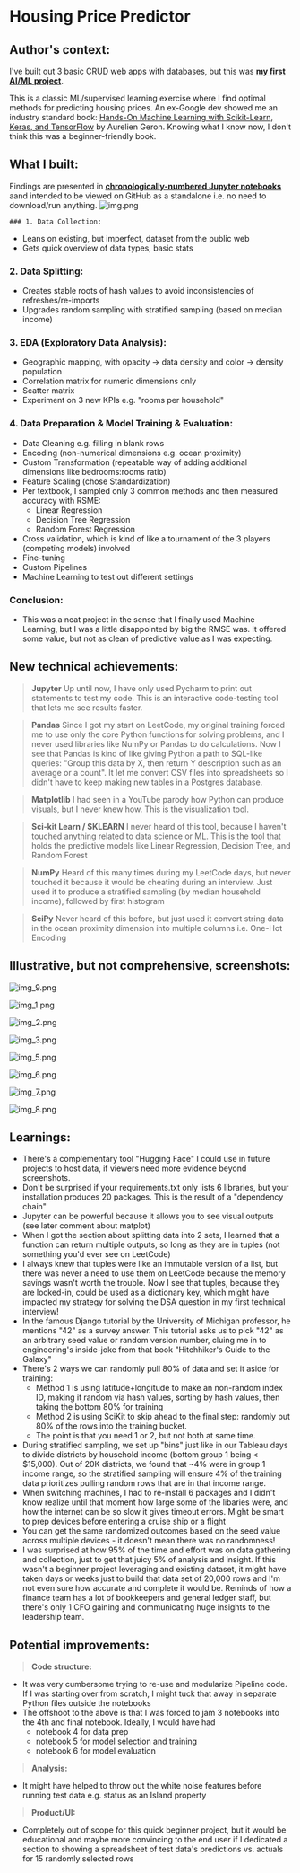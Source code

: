 # Housing Price Predictor

## Author's context:
I've built out 3 basic CRUD web apps with databases, but this was <ins>__my first AI/ML project__</ins>.

This is a classic ML/supervised learning exercise where I find optimal methods for predicting housing prices. An ex-Google dev showed me an industry standard book:
[Hands-On Machine Learning with Scikit-Learn, Keras, and TensorFlow](https://www.amazon.com/Hands-Machine-Learning-Scikit-Learn-TensorFlow/dp/1492032646) by Aurelien Geron. Knowing what I know now, I don't think this was a beginner-friendly book.

## What I built:
Findings are presented in <ins>__chronologically-numbered Jupyter notebooks__</ins> aand intended to be viewed on GitHub as a standalone i.e. no need to download/run anything.
![img.png](img.png)

    ### 1. Data Collection:
  - Leans on existing, but imperfect, dataset from the public web
  - Gets quick overview of data types, basic stats

  ### 2. Data Splitting:
  - Creates stable roots of hash values to avoid inconsistencies of refreshes/re-imports
  - Upgrades random sampling with stratified sampling (based on median income)

  ### 3. EDA (Exploratory Data Analysis):
  - Geographic mapping, with opacity -> data density and color -> density population
  - Correlation matrix for numeric dimensions only
  - Scatter matrix
  - Experiment on 3 new KPIs e.g. "rooms per household"

  ### 4. Data Preparation & Model Training & Evaluation:
  - Data Cleaning e.g. filling in blank rows
  - Encoding (non-numerical dimensions e.g. ocean proximity)
  - Custom Transformation (repeatable way of adding additional dimensions like bedrooms:rooms ratio)
  - Feature Scaling (chose Standardization)
  - Per textbook, I sampled only 3 common methods and then measured accuracy with RSME:
    - Linear Regression
    - Decision Tree Regression
    - Random Forest Regression
  - Cross validation, which is kind of like a tournament of the 3 players (competing models) involved 
  - Fine-tuning
  - Custom Pipelines
  - Machine Learning to test out different settings

  ### Conclusion:
  - This was a neat project in the sense that I finally used Machine Learning, but I was a little disappointed by big the RMSE was. It offered some value, but not as clean of predictive value as I was expecting. 

## New technical achievements:
>**Jupyter**
Up until now, I have only used Pycharm to print out statements to test my code. This is an interactive code-testing tool that lets me see results faster.

>**Pandas**
Since I got my start on LeetCode, my original training forced me to use only the core Python functions for solving problems, and I never used libraries like NumPy or Pandas to do calculations. Now I see that Pandas is kind of like giving Python a path to SQL-like queries: "Group this data by X, then return Y description such as an average or a count". It let me convert CSV files into spreadsheets so I didn't have to keep making new tables in a Postgres database.

>**Matplotlib**
I had seen in a YouTube parody how Python can produce visuals, but I never knew how. This is the visualization tool.

>**Sci-kit Learn / SKLEARN**
I never heard of this tool, because I haven't touched anything related to data science or ML. This is the tool that holds the predictive models like Linear Regression, Decision Tree, and Random Forest

>**NumPy**
Heard of this many times during my LeetCode days, but never touched it because it would be cheating during an interview. Just used it to produce a stratified sampling (by median household income), followed by first histogram

>**SciPy**
Never heard of this before, but just used it convert string data in the ocean proximity dimension into multiple columns i.e. One-Hot Encoding


## Illustrative, but not comprehensive, screenshots:

![img_9.png](img_9.png)

![img_1.png](img_1.png)

![img_2.png](img_2.png)

![img_3.png](img_3.png)

![img_5.png](img_5.png)

![img_6.png](img_6.png)

![img_7.png](img_7.png)

![img_8.png](img_8.png)

## Learnings:
- There's a complementary tool "Hugging Face" I could use in future projects to host data, if viewers need more evidence beyond screenshots.
- Don't be surprised if your requirements.txt only lists 6 libraries, but your installation produces 20 packages. This is the result of a "dependency chain"
- Jupyter can be powerful because it allows you to see visual outputs (see later comment about matplot)
- When I got the section about splitting data into 2 sets, I learned that a function can return multiple outputs, so long as they are in tuples (not something you'd ever see on LeetCode)
- I always knew that tuples were like an immutable version of a list, but there was never a need to use them on LeetCode because the memory savings wasn't worth the trouble. Now I see that tuples, because they are locked-in, could be used as a dictionary key, which might have impacted my strategy for solving the DSA question in my first technical interview!
- In the famous Django tutorial by the University of Michigan professor, he mentions "42" as a survey answer. This tutorial asks us to pick "42" as an arbitrary seed value or random version number, cluing me in to engineering's inside-joke from that book "Hitchhiker's Guide to the Galaxy" 
- There's 2 ways we can randomly pull 80% of data and set it aside for training:
  - Method 1 is using latitude+longitude to make an non-random index ID, making it random via hash values, sorting by hash values, then taking the bottom 80% for training
  - Method 2 is using SciKit to skip ahead to the final step: randomly put 80% of the rows into the training bucket.
  - The point is that you need 1 or 2, but not both at same time.
- During stratified sampling, we set up "bins" just like in our Tableau days to divide districts by household income (bottom group 1 being < $15,000). Out of 20K districts, we found that ~4% were in group 1 income range, so the stratified sampling will ensure 4% of the training data prioritizes pulling random rows that are in that income range.
- When switching machines, I had to re-install 6 packages and I didn't know realize until that moment how large some of the libaries were, and how the internet can be so slow it gives timeout errors. Might be smart to prep devices before entering a cruise ship or a flight
- You can get the same randomized outcomes based on the seed value across multiple devices - it doesn't mean there was no randomness!
- I was surprised at how 95% of the time and effort was on data gathering and collection, just to get that juicy 5% of analysis and insight. If this wasn't a beginner project leveraging and existing dataset, it might have taken days or weeks just to build that data set of 20,000 rows and I'm not even sure how accurate and complete it would be. Reminds of how a finance team has a lot of bookkeepers and general ledger staff, but there's only 1 CFO gaining and communicating huge insights to the leadership team.

## Potential improvements:
>**Code structure:**<br>
- It was very cumbersome trying to re-use and modularize Pipeline code. If I was starting over from scratch, I might tuck that away in separate Python files outside the notebooks
- The offshoot to the above is that I was forced to jam 3 notebooks into the 4th and final notebook. Ideally, I would have had
  - notebook 4 for data prep
  - notebook 5 for model selection and training
  - notebook 6 for model evaluation

>**Analysis:**<br>
- It might have helped to throw out the white noise features before running test data e.g. status as an Island property

>**Product/UI:**<br>
- Completely out of scope for this quick beginner project, but it would be educational and maybe more convincing to the end user if I dedicated a section to showing a spreadsheet of test data's predictions vs. actuals for 15 randomly selected rows